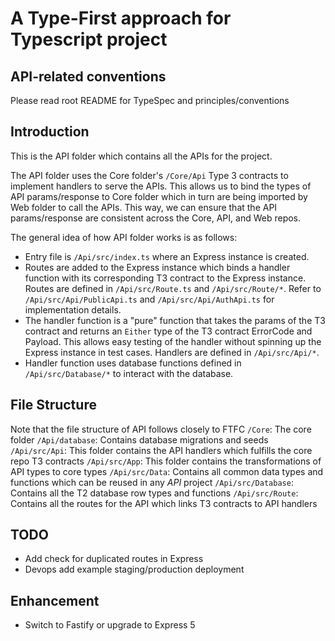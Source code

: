 # A Type-First approach for Typescript project

## API-related conventions
Please read root README for TypeSpec and principles/conventions

## Introduction
This is the API folder which contains all the APIs for the project.

The API folder uses the Core folder's `/Core/Api` Type 3 contracts to implement handlers to serve the APIs.
This allows us to bind the types of API params/response to Core folder which in turn are being imported by Web folder to call the APIs. 
This way, we can ensure that the API params/response are consistent across the Core, API, and Web repos.

The general idea of how API folder works is as follows:
- Entry file is `/Api/src/index.ts` where an Express instance is created.
- Routes are added to the Express instance which binds a handler function with its corresponding T3 contract to the Express instance.
  Routes are defined in `/Api/src/Route.ts` and `/Api/src/Route/*`.
  Refer to `/Api/src/Api/PublicApi.ts` and `/Api/src/Api/AuthApi.ts` for implementation details.
- The handler function is a "pure" function that takes the params of the T3 contract and returns an `Either` type of the T3 contract ErrorCode and Payload.
  This allows easy testing of the handler without spinning up the Express instance in test cases.
  Handlers are defined in `/Api/src/Api/*`.
- Handler function uses database functions defined in `/Api/src/Database/*` to interact with the database.

## File Structure
Note that the file structure of API follows closely to FTFC 
`/Core`: The core folder
`/Api/database`: Contains database migrations and seeds
`/Api/src/Api`: This folder contains the API handlers which fulfills the core repo T3 contracts
`/Api/src/App`: This folder contains the transformations of API types to core types
`/Api/src/Data`: Contains all common data types and functions which can be reused in any *API* project
`/Api/src/Database`: Contains all the T2 database row types and functions
`/Api/src/Route`: Contains all the routes for the API which links T3 contracts to API handlers

## TODO
- Add check for duplicated routes in Express
- Devops add example staging/production deployment

## Enhancement
- Switch to Fastify or upgrade to Express 5
